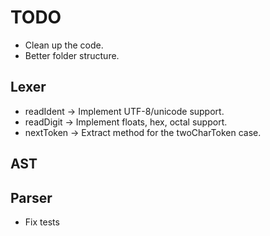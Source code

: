 # TODO


- Clean up the code.
- Better folder structure.


## Lexer

- readIdent -> Implement UTF-8/unicode support.
- readDigit -> Implement floats, hex, octal support.
- nextToken -> Extract method for the twoCharToken case.


## AST

## Parser

- Fix tests